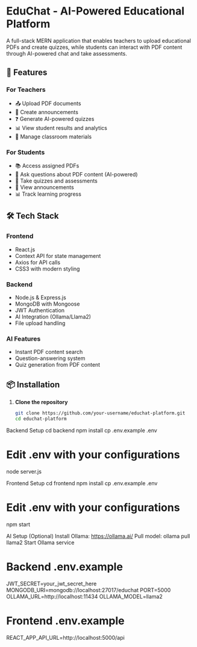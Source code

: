 # EduChat - AI-Powered Educational Platform

A full-stack MERN application that enables teachers to upload educational PDFs and create quizzes, while students can interact with PDF content through AI-powered chat and take assessments.

## 🚀 Features

### For Teachers
- 📤 Upload PDF documents
- 📢 Create announcements
- ❓ Generate AI-powered quizzes
- 📊 View student results and analytics
- 👥 Manage classroom materials

### For Students
- 📚 Access assigned PDFs
- 💬 Ask questions about PDF content (AI-powered)
- 📝 Take quizzes and assessments
- 🔔 View announcements
- 📊 Track learning progress

## 🛠️ Tech Stack

### Frontend
- React.js
- Context API for state management
- Axios for API calls
- CSS3 with modern styling

### Backend
- Node.js & Express.js
- MongoDB with Mongoose
- JWT Authentication
- AI Integration (Ollama/Llama2)
- File upload handling

### AI Features
- Instant PDF content search
- Question-answering system
- Quiz generation from PDF content

## 📦 Installation

1. **Clone the repository**
   ```bash
   git clone https://github.com/your-username/educhat-platform.git
   cd educhat-platform


Backend Setup
cd backend
npm install
cp .env.example .env
# Edit .env with your configurations
node server.js

Frontend Setup
cd frontend
npm install
cp .env.example .env
# Edit .env with your configurations
npm start

AI Setup (Optional)
Install Ollama: https://ollama.ai/
Pull model: ollama pull llama2
Start Ollama service


# Backend .env.example
JWT_SECRET=your_jwt_secret_here
MONGODB_URI=mongodb://localhost:27017/educhat
PORT=5000
OLLAMA_URL=http://localhost:11434
OLLAMA_MODEL=llama2

# Frontend .env.example
REACT_APP_API_URL=http://localhost:5000/api

